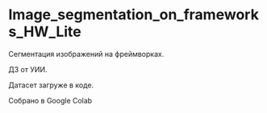 # Image_segmentation_on_frameworks_HW_Lite

Сегментация изображений на фреймворках.

ДЗ от УИИ.

Датасет загруже в коде.

Собрано в Google Colab
